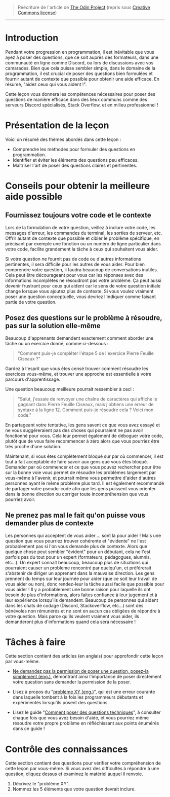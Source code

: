 > Réécriture de l'article de [The Odin Project](https://www.theodinproject.com/lessons/foundations-asking-for-help) (repris sous [Creative Commons license](https://github.com/TheOdinProject/curriculum/blob/main/license.md))

---

# Introduction

Pendant votre progression en programmation, il est inévitable que vous ayez à poser des questions, que ce soit auprès des formateurs, dans une communauté en ligne comme Discord, ou lors de discussions avec vos camarades. Bien que cela puisse sembler simple, dans le domaine de la programmation, il est crucial de poser des questions bien formulées et fournir autant de contexte que possible pour obtenir une aide efficace. En résumé, "aidez ceux qui vous aident !".

Cette leçon vous donnera les compétences nécessaires pour poser des questions de manière efficace dans des lieux communs comme des serveurs Discord spécialisés, Stack Overflow, et en milieu professionnel !

# Présentation de la leçon

Voici un résumé des thèmes abordés dans cette leçon :

- Comprendre les méthodes pour formuler des questions en programmation.
- Identifier et éviter les éléments des questions peu efficaces.
- Maîtriser l'art de poser des questions claires et pertinentes.

# Conseils pour obtenir la meilleure aide possible

## Fournissez toujours votre code et le contexte

Lors de la formulation de votre question, veillez à inclure votre code, les messages d'erreur, les commandes du terminal, les sorties de serveur, etc. Offrir autant de contexte que possible et cibler le problème spécifique, en précisant par exemple une fonction ou un numéro de ligne particulier dans votre code, facilite grandement la tâche à ceux qui souhaitent vous aider.

Si votre question ne fournit pas de code ou d'autres informations pertinentes, il sera difficile pour les autres de vous aider. Pour bien comprendre votre question, il faudra beaucoup de conversations inutiles. Cela peut être décourageant pour vous car les réponses avec des informations incomplètes ne résoudront pas votre problème. Ça peut aussi devenir frustrant pour ceux qui aident car le sens de votre question initiale change lorsque vous ajoutez plus de contexte. Si vous voulez vraiment poser une question conceptuelle, vous devriez l'indiquer comme faisant partie de votre question.

## Posez des questions sur le problème à résoudre, pas sur la solution elle-même

Beaucoup d'apprenants demandent exactement comment aborder une tâche ou un exercice donné, comme ci-dessous :

> "Comment puis-je compléter l'étape 5 de l'exercice Pierre Feuille Ciseaux ?"

Gardez à l'esprit que vous êtes censé trouver comment résoudre les exercices vous-même, et trouver une approche est essentielle à votre parcours d'apprentissage.

Une question beaucoup meilleure pourrait ressembler à ceci :

> "Salut, j'essaie de renvoyer une chaîne de caractères qui affiche le gagnant dans Pierre Feuille Ciseaux, mais j'obtiens une erreur de syntaxe à la ligne 12. Comment puis-je résoudre cela ? Voici mon code."

En partageant votre tentative, les gens savent ce que vous avez essayé et ne vous suggéreraient pas des choses qui pourraient ne pas avoir fonctionné pour vous. Cela leur permet également de déboguer votre code, plutôt que de vous faire recommencer à zéro alors que vous pourriez être très proche d'une solution.

Maintenant, si vous êtes complètement bloqué sur par où commencer, il est tout à fait acceptable de faire savoir aux gens que vous êtes bloqué. Demander par où commencer et ce que vous pouvez rechercher pour être sur la bonne voie vous permet de résoudre les problèmes largement par vous-même à l'avenir, et pourrait même vous permettre d'aider d'autres personnes ayant le même problème plus tard. Il est également recommandé de partager votre pseudo-code afin que les gens puissent vous orienter dans la bonne direction ou corriger toute incompréhension que vous pourriez avoir.

## Ne prenez pas mal le fait qu'on puisse vous demander plus de contexte

Les personnes qui acceptent de vous aider ... sont là pour aider ! Mais une question que vous pourriez trouver cohérente et "évidente" ne l'est probablement pas si l'on vous demande plus de contexte. Alors que quelque chose peut sembler "évident" pour un débutant, cela ne l'est parfois pas du tout pour un expert (formateurs, pédagogues, alumnis, etc...). Un expert connaît beaucoup, beaucoup plus de situations qui pourraient causer un problème rencontré par quelqu'un, et préférerait s'abstenir de diriger un apprenant dans la mauvaise direction. Les gens prennent du temps sur leur journée pour aider (que ce soit leur travail de vous aider ou non), donc rendez-leur la tâche aussi facile que possible pour vous aider ! Il y a probablement une bonne raison pour laquelle ils ont besoin de plus d'informations, alors faites confiance à leur jugement et à leur expérience lorsqu'ils demandent. Beaucoup de personnes qui aident dans les chats de codage (Discord, Stackoverflow, etc...) sont des bénévoles non rémunérés et ne sont en aucun cas obligées de répondre à votre question. Mais parce qu'ils veulent vraiment vous aider, ils demanderont plus d'informations quand cela sera nécessaire !

# Tâches à faire

Cette section contient des articles (en anglais) pour approfondir cette leçon par vous-même.

- [Ne demandez pas la permission de poser une question, posez-la simplement (eng.)](https://dontasktoask.com/), démontrant ainsi l'importance de poser directement votre question sans demander la permission de la poser.

- Lisez à propos du "[problème XY (eng.)](https://xyproblem.info/)", qui est une erreur courante dans laquelle tombent à la fois les programmeurs débutants et expérimentés lorsqu'ils posent des questions.

- Lisez le guide "[Comment poser des questions techniques](poser_des_questions_techniques.md)", à consulter chaque fois que vous avez besoin d'aide, et vous pourriez même résoudre votre propre problème en réfléchissant aux points énumérés dans ce guide !

# Contrôle des connaissances

Cette section contient des questions pour vérifier votre compréhension de cette leçon par vous-même. Si vous avez des difficultés à répondre à une question, cliquez dessus et examinez le matériel auquel il renvoie.

1. Décrivez le "problème XY".
2. Nommez les 5 éléments que votre question devrait inclure.
